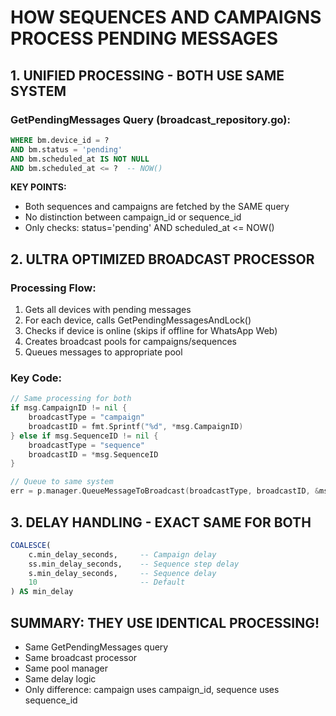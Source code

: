 # HOW SEQUENCES AND CAMPAIGNS PROCESS PENDING MESSAGES

## 1. UNIFIED PROCESSING - BOTH USE SAME SYSTEM

### GetPendingMessages Query (broadcast_repository.go):
```sql
WHERE bm.device_id = ? 
AND bm.status = 'pending'
AND bm.scheduled_at IS NOT NULL
AND bm.scheduled_at <= ?  -- NOW()
```

**KEY POINTS:**
- Both sequences and campaigns are fetched by the SAME query
- No distinction between campaign_id or sequence_id
- Only checks: status='pending' AND scheduled_at <= NOW()

## 2. ULTRA OPTIMIZED BROADCAST PROCESSOR

### Processing Flow:
1. Gets all devices with pending messages
2. For each device, calls GetPendingMessagesAndLock()
3. Checks if device is online (skips if offline for WhatsApp Web)
4. Creates broadcast pools for campaigns/sequences
5. Queues messages to appropriate pool

### Key Code:
```go
// Same processing for both
if msg.CampaignID != nil {
    broadcastType = "campaign"
    broadcastID = fmt.Sprintf("%d", *msg.CampaignID)
} else if msg.SequenceID != nil {
    broadcastType = "sequence"
    broadcastID = *msg.SequenceID
}

// Queue to same system
err = p.manager.QueueMessageToBroadcast(broadcastType, broadcastID, &msg)
```

## 3. DELAY HANDLING - EXACT SAME FOR BOTH

```sql
COALESCE(
    c.min_delay_seconds,     -- Campaign delay
    ss.min_delay_seconds,    -- Sequence step delay
    s.min_delay_seconds,     -- Sequence delay
    10                       -- Default
) AS min_delay
```

## SUMMARY: THEY USE IDENTICAL PROCESSING!
- Same GetPendingMessages query
- Same broadcast processor
- Same pool manager
- Same delay logic
- Only difference: campaign uses campaign_id, sequence uses sequence_id
